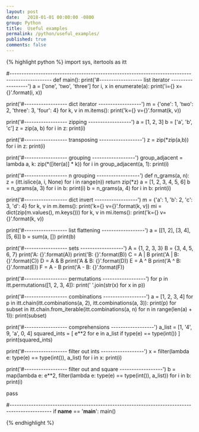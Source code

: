 ```yaml
---
layout: post
date:   2018-01-01 00:00:00 -0800
group: Python
title:  Useful examples
permalink: /python/useful_examples/
published: true
comments: false
---
```


{% highlight python %}
import sys, itertools as itt


#-----------------------------------------------------------------------------------------------
def main():
  print('#------------------ list iterator ------------------')
  a = ['one', 'two', 'three']
  for i, x in enumerate(a):
      print('i={} x={}'.format(i, x))


  print('#------------------ dict iterator ------------------')
  m = {'one': 1, 'two': 2, 'three': 3, 'four': 4}
  for k, v in m.items():
      print('k={} v={}'.format(k, v))


  print('#------------------ zipping ------------------')
  a = [1, 2, 3]
  b = ['a', 'b', 'c']
  z = zip(a, b)
  for i in z: print(i)

  print('#------------------ transposing ------------------')
  z = zip(*zip(a,b))
  for i in z: print(i)


  print('#------------------ grouping ------------------')
  group_adjacent = lambda a, k: zip(*([iter(a)] * k))
  for i in group_adjacent(a, 1): print(i)


  print('#------------------ n grouping ------------------')
  def n_grams(a, n):
      z = (itt.islice(a, i, None) for i in range(n))
      return zip(*z)
  a = [1, 2, 3, 4, 5, 6]
  b = n_grams(a, 3)
  for i in b: print(i)
  b = n_grams(a, 4)
  for i in b: print(i)


  print('#------------------ dict invert ------------------')
  m = {'a': 1, 'b': 2, 'c': 3, 'd': 4}
  for k, v in m.items(): print('k={} v={}'.format(k, v))
  mi = dict(zip(m.values(), m.keys()))
  for k, v in mi.items(): print('k={} v={}'.format(k, v))


  print('#------------------ list flattening ------------------')
  a = [[1, 2], [3, 4], [5, 6]]
  b = sum(a, [])
  print(b)


  print('#------------------ sets ------------------')
  A = {1, 2, 3, 3}
  B = {3, 4, 5, 6, 7}
  print('A: {}'.format(A))
  print('B: {}'.format(B))
  C = A | B
  print('A | B: {}'.format(C))
  D = A & B
  print('A & B: {}'.format(D))
  E = A ^ B
  print('A ^ B: {}'.format(E))
  F = A - B
  print('A - B: {}'.format(F))


  print('#------------------ permutations ------------------')
  for p in itt.permutations([1, 2, 3, 4]):
      print(' '.join(str(x) for x in p))


  print('#------------------ combinations ------------------')
  a = [1, 2, 3, 4]
  for p in itt.chain(itt.combinations(a, 2), itt.combinations(a, 3)):
      print(p)
  for subset in itt.chain.from_iterable(itt.combinations(a, n) for n in range(len(a) + 1)):
      print(subset)


  print('#------------------ comprehensions ------------------')
  a_list = [1, '4', 9, 'a', 0, 4]
  squared_ints = [ e**2 for e in a_list if type(e) == type(int()) ]
  print(squared_ints)


  print('#------------------ filter out ints ------------------')
  x = filter(lambda e: type(e) == type(int()), a_list)
  for i in x: print(i)


  print('#------------------ filter out and square ------------------')
  b = map(lambda e: e**2, filter(lambda e: type(e) == type(int()), a_list))
  for i in b: print(i)  

  pass



#-----------------------------------------------------------------------------------------------
if __name__ == '__main__': main()

{% endhighlight %}

